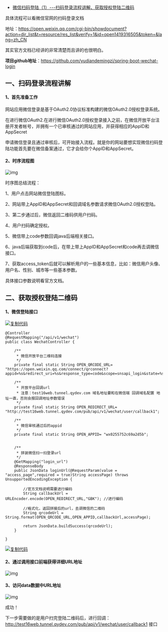 - [微信扫码登陆（1）---扫码登录流程讲解、获取授权登陆二维码](https://www.cnblogs.com/qdhxhz/p/9671802.html)

具体流程可以看微信官网的扫码登录文档

地址：https://open.weixin.qq.com/cgi-bin/showdocument?action=dir_list&t=resource/res_list&verify=1&id=open1419316505&token=&lang=zh_CN

其实官方文档已经讲的非常清楚而且讲的也很明白。

 **项目github地址**：https://github.com/yudiandemingzi/spring-boot-wechat-login

## 一、扫码登录流程讲解

#### 1、首先准备工作

网站应用微信登录是基于OAuth2.0协议标准构建的微信OAuth2.0授权登录系统。

在进行微信OAuth2.在进行微信OAuth2.0授权登录接入之前，在微信开放平台注册开发者帐号，并拥有一个已审核通过的网站应用，并获得相应的AppID和AppSecret

申请微信登录且通过审核后，可开始接入流程。就是你的网站要想实现微信扫码登陆功能首先要在微信备案通过，它才会给你个AppID和AppSecret。

#### 2、时序流程图

![img](https://img2018.cnblogs.com/blog/1090617/201809/1090617-20180918215245812-1025339122.png)

时序图总结流程：

1、用户点击网站微信登陆图标。

2、网站带上AppID和AppSecret和回调域名参数请求微信OAuth2.0授权登陆。

3、第二步通过后，微信返回二维码供用户扫码。

4、用户扫码确定授权。

5、微信带上code参数回调java后端相关接口。

6、java后端获取到code后，在带上带上AppID和AppSecret和code再去调微信接口。

7、获取access_token后就可以解析用户的一些基本信息，比如：微信用户头像、用户名、性别、城市等一些基本参数。

具体接口参数说明看官方文档。

 

## 二、获取授权登陆二维码

#### 1、微信登陆接口

[![复制代码](https://common.cnblogs.com/images/copycode.gif)](javascript:void(0);)

```
@Controller
@RequestMapping("/api/v1/wechat")
public class WechatController {
 
    /**
     * 微信开放平台二维码连接
     */
    private final static String OPEN_QRCODE_URL= "https://open.weixin.qq.com/connect/qrconnect?appid=%s&redirect_uri=%s&response_type=code&scope=snsapi_login&state=%s#wechat_redirect";

    /**
     * 开放平台回调url
     * 注意：test16web.tunnel.qydev.com 域名地址要和在微信端 回调域名配置 地址一直，否则会报回调地址参数错误
     */
    private final static String OPEN_REDIRECT_URL= "http://test16web.tunnel.qydev.com/pub/api/v1/wechat/user/callback1";

    /**
     * 微信审核通过后的appid
     */
    private final static String OPEN_APPID= "wx0255752c69a2d5b";


    /**
     * 拼装微信扫一扫登录url
     */
    @GetMapping("login_url")
    @ResponseBody
    public JsonData loginUrl(@RequestParam(value = "access_page",required = true)String accessPage) throws UnsupportedEncodingException {

        //官方文档说明需要进行编码
        String callbackUrl = URLEncoder.encode(OPEN_REDIRECT_URL,"GBK"); //进行编码

        //格式化，返回拼接后的url，去调微信的二维码
        String qrcodeUrl = String.format(OPEN_QRCODE_URL,OPEN_APPID,callbackUrl,accessPage);

        return JsonData.buildSuccess(qrcodeUrl);
    }
    
}
```

[![复制代码](https://common.cnblogs.com/images/copycode.gif)](javascript:void(0);)

#### 2、通过调用接口前端获得详细URL地址

![img](https://img2018.cnblogs.com/blog/1090617/201809/1090617-20180918231416830-1644474091.png)

#### 3、访问data数据中URL地址

![img](https://img2018.cnblogs.com/blog/1090617/201809/1090617-20180918231030763-2100449591.png)

成功！

下一步需要做的是用户扫完登陆二维码后，进行回调：http://test16web.tunnel.qydev.com/pub/api/v1/wechat/user/callback1 接口